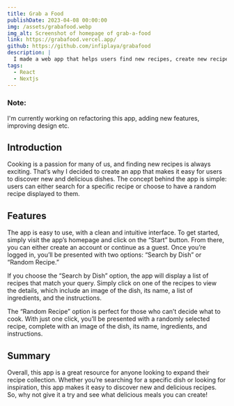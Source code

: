 ```yaml
---
title: Grab a Food
publishDate: 2023-04-08 00:00:00
img: /assets/grabafood.webp
img_alt: Screenshot of homepage of grab-a-food
link: https://grabafood.vercel.app/
github: https://github.com/infiplaya/grabafood
description: |
  I made a web app that helps users find new recipes, create new recipes lists, etc.
tags:
  - React
  - Nextjs
---
```


### Note:

I'm currently working on refactoring this app, adding new features, improving design etc.

## Introduction

Cooking is a passion for many of us, and finding new recipes is always exciting. That’s why I decided to create an app that makes it easy for users to discover new and delicious dishes. The concept behind the app is simple: users can either search for a specific recipe or choose to have a random recipe displayed to them.

## Features

The app is easy to use, with a clean and intuitive interface. To get started, simply visit the app’s homepage and click on the “Start” button. From there, you can either create an account or continue as a guest. Once you’re logged in, you’ll be presented with two options: “Search by Dish” or “Random Recipe.”

If you choose the “Search by Dish” option, the app will display a list of recipes that match your query. Simply click on one of the recipes to view the details, which include an image of the dish, its name, a list of ingredients, and the instructions.

The “Random Recipe” option is perfect for those who can’t decide what to cook. With just one click, you’ll be presented with a randomly selected recipe, complete with an image of the dish, its name, ingredients, and instructions.

## Summary

Overall, this app is a great resource for anyone looking to expand their recipe collection. Whether you’re searching for a specific dish or looking for inspiration, this app makes it easy to discover new and delicious recipes. So, why not give it a try and see what delicious meals you can create!
